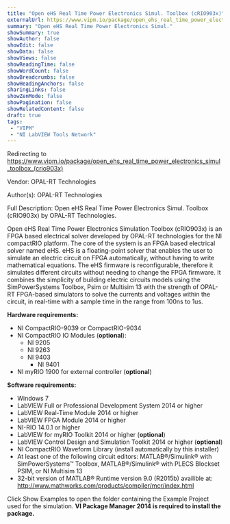 ```yaml
---
title: "Open eHS Real Time Power Electronics Simul. Toolbox (cRIO903x)"
externalUrl: https://www.vipm.io/package/open_ehs_real_time_power_electronics_simul_toolbox_(crio903x)
summary: "Open eHS Real Time Power Electronics Simul."
showSummary: true
showAuthor: false
showEdit: false
showData: false
showViews: false
showReadingTime: false
showWordCount: false
showBreadcrumbs: false
showHeadingAnchors: false
sharingLinks: false
showZenMode: false
showPagination: false
showRelatedContent: false
draft: true
tags:
 - "VIPM"
 - "NI LabVIEW Tools Network"
---
```


Redirecting to https://www.vipm.io/package/open_ehs_real_time_power_electronics_simul_toolbox_(crio903x)

Vendor: OPAL-RT Technologies

Author(s): OPAL-RT Technologies
 
Full Description:
Open eHS Real Time Power Electronics Simul. Toolbox (cRIO903x)  by OPAL-RT Technologies.

Open eHS Real Time Power Electronics Simulation Toolbox (cRIO903x) is an FPGA based electrical solver developed by OPAL-RT technologies for the NI compactRIO platform. The core of the system is an FPGA based electrical solver named eHS. eHS is a floating-point solver that enables the user to simulate an electric circuit on FPGA automatically, without having to write mathematical equations. The eHS firmware is reconfigurable, therefore it simulates different circuits without needing to change the FPGA firmware. It combines the simplicity of building electric circuits models using the SimPowerSystems Toolbox, Psim or Multisim 13 with the strength of OPAL-RT FPGA-based simulators to solve the currents and voltages within the circuit, in real-time with a sample time in the range from 100ns to 1us.

**Hardware  requirements:**
-	NI CompactRIO-9039 or CompactRIO-9034
-	NI CompactRIO IO Modules (**optional**):
     - NI 9205
     - NI 9263
     - NI 9403
  	 	- NI 9401    
-	NI myRIO 1900 for external controller (**optional**)

**Software requirements:**
-	Windows 7
- LabVIEW Full or Professional Development System 2014 or higher
-	LabVIEW Real-Time Module 2014 or higher 
-	LabVIEW FPGA Module 2014 or higher 
-	NI-RIO 14.0.1 or higher
-	LabVIEW for myRIO Toolkit 2014 or higher (**optional**)
- LabVIEW Control Design and Simulation Toolkit 2014 or higher (**optional**)
-	NI CompactRIO Waveform Library (install automatically by this installer)
-	At least one of the following circuit editors: MATLAB®/Simulink® with SimPowerSystems™ Toolbox, MATLAB®/Simulink® with PLECS Blockset  PSIM, or NI Multisim 13
-	32-bit version of MATLAB® Runtime version 9.0 (R2015b) availible at:
     http://www.mathworks.com/products/compiler/mcr/index.html

Click Show Examples to open the folder containing the Example Project used for the simulation.
**VI Package Manager 2014 is required to install the package.**